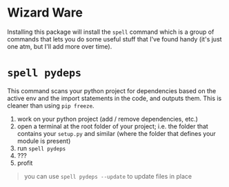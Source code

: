 # Wizard Ware

Installing this package will install the `spell` command which is a group of commands that lets you
do some useful stuff that I've found handy (it's just one atm, but I'll add more over time).

# `spell pydeps`

This command scans your python project for dependencies based on the active env and the import
statements in the code, and outputs them. This is cleaner than using `pip freeze`.

1. work on your python project (add / remove dependencies, etc.)
2. open a terminal at the root folder of your project; i.e. the folder that contains your `setup.py`
   and similar (where the folder that defines your module is present)
3. run `spell pydeps`
5. ???
6. profit

> you can use `spell pydeps --update` to update files in place
